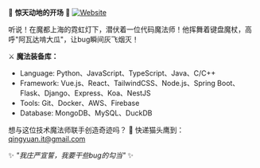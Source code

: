 🌟 **惊天动地的开场** 🌟
[![Website](https://img.shields.io/badge/Portfolio-Website-4285F4?style=flat&logo=google-chrome&logoColor=white)](https://qingyuan-l1-github-io.vercel.app/)

听说！在魔都上海的霓虹灯下，潜伏着一位代码魔法师！他挥舞着键盘魔杖，高呼"阿瓦达啃大瓜"，让bug瞬间灰飞烟灭！

⚔️ **魔法装备库：**
- Language: Python、JavaScript、TypeScript、Java、C/C++
- Framework: Vue.js、React、TailwindCSS、Node.js、Spring Boot、Flask、Django、Express、Koa、NestJS
- Tools: Git、Docker、AWS、Firebase
- Database: MongoDB、MySQL、DuckDB

想与这位技术魔法师联手创造奇迹吗？
🦉 快递猫头鹰到：qingyuan.it@gmail.com

✨ *"我庄严宣誓，我要干些bug的勾当"* ✨
